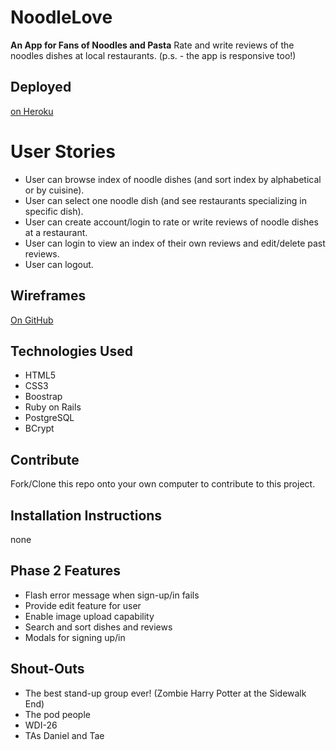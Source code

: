# NoodleLove
**An App for Fans of Noodles and Pasta**
Rate and write reviews of the noodles dishes at local restaurants.
(p.s. - the app is responsive too!)

## Deployed
[on Heroku](https://noodlelove.herokuapp.com/)

# User Stories
* User can browse index of noodle dishes (and sort index by alphabetical or by cuisine).
* User can select one noodle dish (and see restaurants specializing in specific dish).
* User can create account/login to rate or write reviews of noodle dishes at a restaurant.
* User can login to view an index of their own reviews and edit/delete past reviews.
* User can logout.

## Wireframes
[On GitHub](https://github.com/cjyueh/NoodleLoveApp/tree/master/project-planning)

## Technologies Used
* HTML5
* CSS3
* Boostrap
* Ruby on Rails
* PostgreSQL
* BCrypt

## Contribute
Fork/Clone this repo onto your own computer to contribute to this project.

## Installation Instructions
none

## Phase 2 Features
* Flash error message when sign-up/in fails
* Provide edit feature for user
* Enable image upload capability
* Search and sort dishes and reviews
* Modals for signing up/in

## Shout-Outs
* The best stand-up group ever! (Zombie Harry Potter at the Sidewalk End)
* The pod people
* WDI-26
* TAs Daniel and Tae